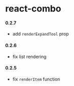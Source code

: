 react-combo
===========

#### 0.2.7
 * add `renderExpandTool` prop
 
#### 0.2.6
 * fix list rendering
 
#### 0.2.5
 * fix `renderItem` function